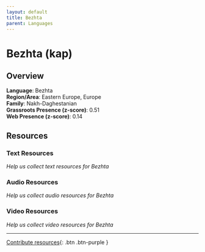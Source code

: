 ```yaml
---
layout: default
title: Bezhta
parent: Languages
---
```


# Bezhta (kap)

## Overview

**Language**: Bezhta  
**Region/Area**: Eastern Europe, Europe  
**Family**: Nakh-Daghestanian  
**Grassroots Presence (z-score)**: 0.51  
**Web Presence (z-score)**: 0.14  

## Resources

### Text Resources
*Help us collect text resources for Bezhta*

### Audio Resources
*Help us collect audio resources for Bezhta*

### Video Resources
*Help us collect video resources for Bezhta*

---

[Contribute resources](https://forms.office.com/e/1SfLJx3u1r){: .btn .btn-purple }
